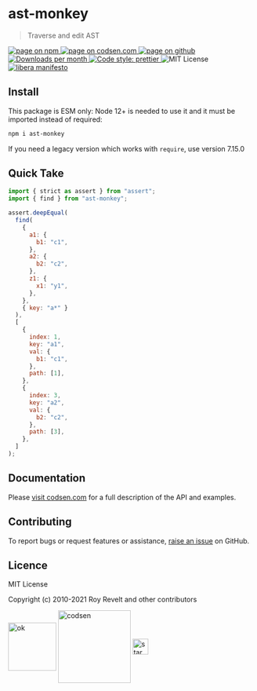 # ast-monkey

> Traverse and edit AST

<div class="package-badges">
  <a href="https://www.npmjs.com/package/ast-monkey" rel="nofollow noreferrer noopener">
    <img src="https://img.shields.io/badge/-npm-blue?style=flat-square" alt="page on npm">
  </a>
  <a href="https://codsen.com/os/ast-monkey" rel="nofollow noreferrer noopener">
    <img src="https://img.shields.io/badge/-codsen-blue?style=flat-square" alt="page on codsen.com">
  </a>
  <a href="https://github.com/codsen/codsen/tree/main/packages/ast-monkey" rel="nofollow noreferrer noopener">
    <img src="https://img.shields.io/badge/-github-blue?style=flat-square" alt="page on github">
  </a>
  <a href="https://npmcharts.com/compare/ast-monkey?interval=30" rel="nofollow noreferrer noopener" target="_blank">
    <img src="https://img.shields.io/npm/dm/ast-monkey.svg?style=flat-square" alt="Downloads per month">
  </a>
  <a href="https://prettier.io" rel="nofollow noreferrer noopener" target="_blank">
    <img src="https://img.shields.io/badge/code_style-prettier-brightgreen.svg?style=flat-square" alt="Code style: prettier">
  </a>
  <img src="https://img.shields.io/badge/licence-MIT-brightgreen.svg?style=flat-square" alt="MIT License">
  <a href="https://liberamanifesto.com" rel="nofollow noreferrer noopener" target="_blank">
    <img src="https://img.shields.io/badge/libera-manifesto-lightgrey.svg?style=flat-square" alt="libera manifesto">
  </a>
</div>

## Install

This package is ESM only: Node 12+ is needed to use it and it must be imported instead of required:

```bash
npm i ast-monkey
```

If you need a legacy version which works with `require`, use version 7.15.0

## Quick Take

```js
import { strict as assert } from "assert";
import { find } from "ast-monkey";

assert.deepEqual(
  find(
    {
      a1: {
        b1: "c1",
      },
      a2: {
        b2: "c2",
      },
      z1: {
        x1: "y1",
      },
    },
    { key: "a*" }
  ),
  [
    {
      index: 1,
      key: "a1",
      val: {
        b1: "c1",
      },
      path: [1],
    },
    {
      index: 3,
      key: "a2",
      val: {
        b2: "c2",
      },
      path: [3],
    },
  ]
);
```

## Documentation

Please [visit codsen.com](https://codsen.com/os/ast-monkey/) for a full description of the API and examples.

## Contributing

To report bugs or request features or assistance, [raise an issue](https://github.com/codsen/codsen/issues/new/choose) on GitHub.

## Licence

MIT License

Copyright (c) 2010-2021 Roy Revelt and other contributors

<img src="https://codsen.com/images/png-codsen-ok.png" width="98" alt="ok" align="center"> <img src="https://codsen.com/images/png-codsen-1.png" width="148" alt="codsen" align="center"> <img src="https://codsen.com/images/png-codsen-star-small.png" width="32" alt="star" align="center">
